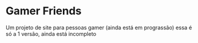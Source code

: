 # Gamer Friends
Um projeto de site para pessoas gamer (ainda está em prograssão) essa é só a 1 versão, ainda está incompleto
